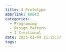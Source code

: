 ```yaml
---
title: 4 Prototype
abbrlink: 60643
categories:
  - Programing
  - Design Pattern
  - 1 Creational
date: 2025-01-04 15:15:17
tags:
---
```

